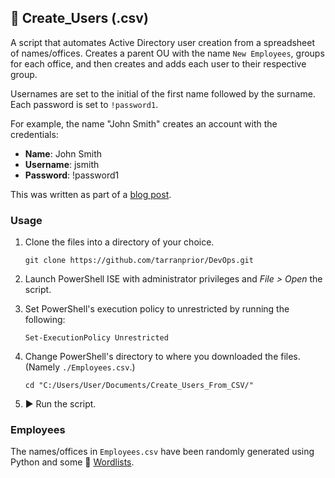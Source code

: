 ## 👤 Create_Users (.csv)
A script that automates Active Directory user creation from a spreadsheet of names/offices. Creates a parent OU with the name `New Employees`, groups for each office, and then creates and adds each user to their respective group.

Usernames are set to the initial of the first name followed by the surname. Each password is set to `!password1`.

For example, the name "John Smith" creates an account with the credentials:
- **Name**: John Smith
- **Username**: jsmith
- **Password**: !password1

This was written as part of a [blog post](http://tarranprior.com/writing/aduser-automate-active-directory-user-operations-using-powershell).

### Usage
1. Clone the files into a directory of your choice.

   ```
   git clone https://github.com/tarranprior/DevOps.git
   ```
2. Launch PowerShell ISE with administrator privileges and *File > Open* the script.
3. Set PowerShell's execution policy to unrestricted by running the following:

   ```
   Set-ExecutionPolicy Unrestricted
   ```
4. Change PowerShell's directory to where you downloaded the files. (Namely `./Employees.csv`.)

   ```
   cd "C:/Users/User/Documents/Create_Users_From_CSV/"
   ```
5. ▶️ Run the script.

### Employees
The names/offices in `Employees.csv` have been randomly generated using Python and some 📜 [Wordlists](https://github.com/tarranprior/Wordlists).